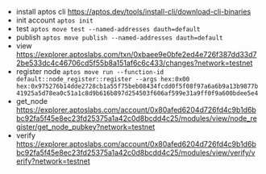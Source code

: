 - install aptos cli https://aptos.dev/tools/install-cli/download-cli-binaries
- init account `aptos init`
- test `aptos move test --named-addresses dauth=default`
- publish `aptos move publish --named-addresses dauth=default`
- view https://explorer.aptoslabs.com/txn/0xbaee9e0bfe2ed4e726f387dd33d72be533dc4c46706cd5f55b8a151af6c6c433/changes?network=testnet
- register node `aptos move run --function-id default::node_register::register --args hex:0x00 hex:0x975276b14dde2728cb1a55f75beb08434fcdd0f5f08f97a6a6b9a13b9877b41925a5d78ea0c51a1c8d9b616b897d254503f606af599e31a9ff0f9a600bdee5e4`
- get_node https://explorer.aptoslabs.com/account/0x80afed6204d726fd4c9b1d6bbc92fa5f45e8ec23fd25375a1a42c0d8bcdd4c25/modules/view/node_register/get_node_pubkey?network=testnet
- verify https://explorer.aptoslabs.com/account/0x80afed6204d726fd4c9b1d6bbc92fa5f45e8ec23fd25375a1a42c0d8bcdd4c25/modules/view/verify/verify?network=testnet